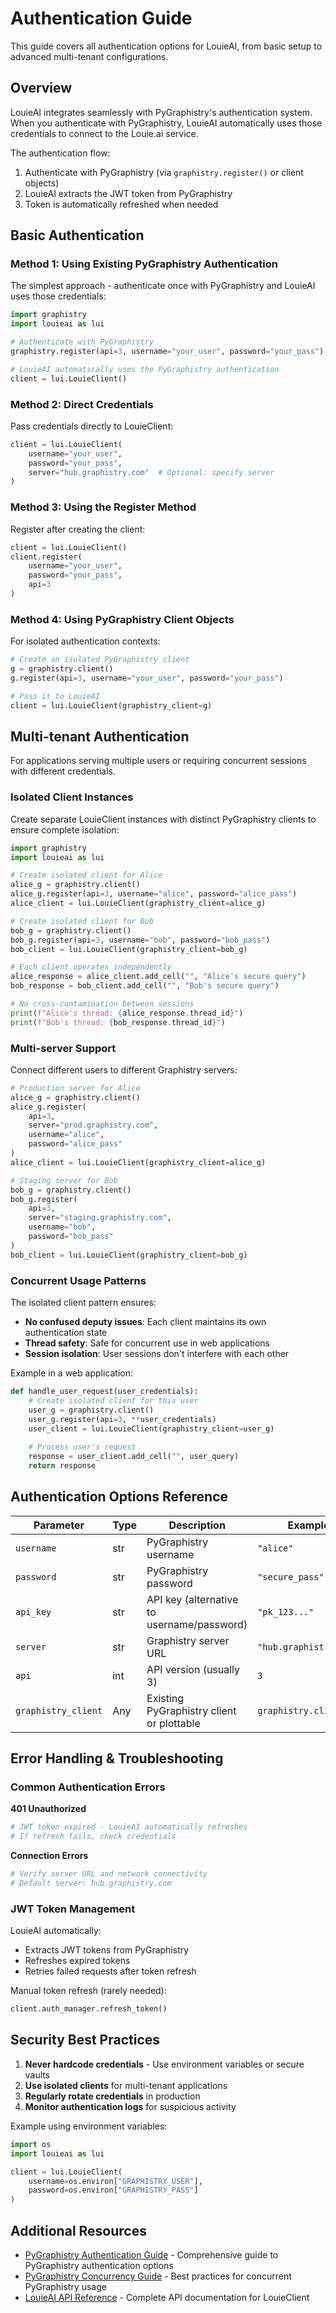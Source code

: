 # Authentication Guide

This guide covers all authentication options for LouieAI, from basic setup to advanced multi-tenant configurations.

## Overview

LouieAI integrates seamlessly with PyGraphistry's authentication system. When you authenticate with PyGraphistry, LouieAI automatically uses those credentials to connect to the Louie.ai service.

The authentication flow:
1. Authenticate with PyGraphistry (via `graphistry.register()` or client objects)
2. LouieAI extracts the JWT token from PyGraphistry
3. Token is automatically refreshed when needed

## Basic Authentication

### Method 1: Using Existing PyGraphistry Authentication

The simplest approach - authenticate once with PyGraphistry and LouieAI uses those credentials:

```python
import graphistry
import louieai as lui

# Authenticate with PyGraphistry
graphistry.register(api=3, username="your_user", password="your_pass")

# LouieAI automatically uses the PyGraphistry authentication
client = lui.LouieClient()
```

### Method 2: Direct Credentials

Pass credentials directly to LouieClient:

```python
client = lui.LouieClient(
    username="your_user",
    password="your_pass",
    server="hub.graphistry.com"  # Optional: specify server
)
```

### Method 3: Using the Register Method

Register after creating the client:

```python
client = lui.LouieClient()
client.register(
    username="your_user",
    password="your_pass",
    api=3
)
```

### Method 4: Using PyGraphistry Client Objects

For isolated authentication contexts:

```python
# Create an isolated PyGraphistry client
g = graphistry.client()
g.register(api=3, username="your_user", password="your_pass")

# Pass it to LouieAI
client = lui.LouieClient(graphistry_client=g)
```

## Multi-tenant Authentication

For applications serving multiple users or requiring concurrent sessions with different credentials.

### Isolated Client Instances

Create separate LouieClient instances with distinct PyGraphistry clients to ensure complete isolation:

```python
import graphistry
import louieai as lui

# Create isolated client for Alice
alice_g = graphistry.client()
alice_g.register(api=3, username="alice", password="alice_pass")
alice_client = lui.LouieClient(graphistry_client=alice_g)

# Create isolated client for Bob
bob_g = graphistry.client()
bob_g.register(api=3, username="bob", password="bob_pass")
bob_client = lui.LouieClient(graphistry_client=bob_g)

# Each client operates independently
alice_response = alice_client.add_cell("", "Alice's secure query")
bob_response = bob_client.add_cell("", "Bob's secure query")

# No cross-contamination between sessions
print(f"Alice's thread: {alice_response.thread_id}")
print(f"Bob's thread: {bob_response.thread_id}")
```

### Multi-server Support

Connect different users to different Graphistry servers:

```python
# Production server for Alice
alice_g = graphistry.client()
alice_g.register(
    api=3, 
    server="prod.graphistry.com",
    username="alice",
    password="alice_pass"
)
alice_client = lui.LouieClient(graphistry_client=alice_g)

# Staging server for Bob
bob_g = graphistry.client()
bob_g.register(
    api=3,
    server="staging.graphistry.com", 
    username="bob",
    password="bob_pass"
)
bob_client = lui.LouieClient(graphistry_client=bob_g)
```

### Concurrent Usage Patterns

The isolated client pattern ensures:
- **No confused deputy issues**: Each client maintains its own authentication state
- **Thread safety**: Safe for concurrent use in web applications
- **Session isolation**: User sessions don't interfere with each other

Example in a web application:

```python
def handle_user_request(user_credentials):
    # Create isolated client for this user
    user_g = graphistry.client()
    user_g.register(api=3, **user_credentials)
    user_client = lui.LouieClient(graphistry_client=user_g)
    
    # Process user's request
    response = user_client.add_cell("", user_query)
    return response
```

## Authentication Options Reference

| Parameter | Type | Description | Example |
|-----------|------|-------------|---------|
| `username` | str | PyGraphistry username | `"alice"` |
| `password` | str | PyGraphistry password | `"secure_pass"` |
| `api_key` | str | API key (alternative to username/password) | `"pk_123..."` |
| `server` | str | Graphistry server URL | `"hub.graphistry.com"` |
| `api` | int | API version (usually 3) | `3` |
| `graphistry_client` | Any | Existing PyGraphistry client or plottable | `graphistry.client()` |

## Error Handling & Troubleshooting

### Common Authentication Errors

**401 Unauthorized**
```python
# JWT token expired - LouieAI automatically refreshes
# If refresh fails, check credentials
```

**Connection Errors**
```python
# Verify server URL and network connectivity
# Default server: hub.graphistry.com
```

### JWT Token Management

LouieAI automatically:
- Extracts JWT tokens from PyGraphistry
- Refreshes expired tokens
- Retries failed requests after token refresh

Manual token refresh (rarely needed):
```python
client.auth_manager.refresh_token()
```

## Security Best Practices

1. **Never hardcode credentials** - Use environment variables or secure vaults
2. **Use isolated clients** for multi-tenant applications
3. **Regularly rotate credentials** in production
4. **Monitor authentication logs** for suspicious activity

Example using environment variables:
```python
import os
import louieai as lui

client = lui.LouieClient(
    username=os.environ["GRAPHISTRY_USER"],
    password=os.environ["GRAPHISTRY_PASS"]
)
```

## Additional Resources

- [PyGraphistry Authentication Guide](https://pygraphistry.readthedocs.io/en/latest/server/register.html) - Comprehensive guide to PyGraphistry authentication options
- [PyGraphistry Concurrency Guide](https://pygraphistry.readthedocs.io/en/latest/server/concurrency.html) - Best practices for concurrent PyGraphistry usage
- [LouieAI API Reference](../api/client.md) - Complete API documentation for LouieClient